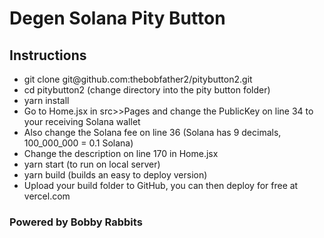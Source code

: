 # Degen Solana Pity Button

## Instructions

<ul>
  <li>git clone git@github.com:thebobfather2/pitybutton2.git</li>
  <li>cd pitybutton2 (change directory into the pity button folder)</li>
  <li>yarn install</li>
  <li>Go to Home.jsx in src>>Pages and change the PublicKey on line 34 to your receiving Solana wallet</li>
  <li>Also change the Solana fee on line 36 (Solana has 9 decimals, 100_000_000 = 0.1 Solana)</li>
  <li>Change the description on line 170 in Home.jsx</li>
  <li>yarn start (to run on local server)</li>
  <li>yarn build (builds an easy to deploy version)</li>
  <li>Upload your build folder to GitHub, you can then deploy for free at vercel.com</li>
 </ul>

<h3>Powered by Bobby Rabbits</h3>

